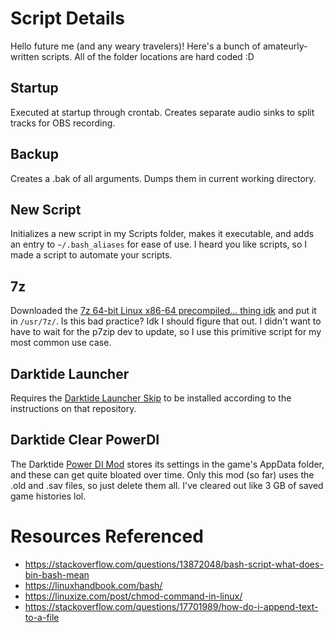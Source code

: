 # Script Details
Hello future me (and any weary travelers)! Here's a bunch of amateurly-written scripts. All of the folder locations are hard coded :D
## Startup
Executed at startup through crontab. Creates separate audio sinks to split tracks for OBS recording.

## Backup
Creates a .bak of all arguments. Dumps them in current working directory.

## New Script
Initializes a new script in my Scripts folder, makes it executable, and adds an entry to `~/.bash_aliases` for ease of use. I heard you like scripts, so I made a script to automate your scripts.

## 7z
Downloaded the [7z 64-bit Linux x86-64 precompiled... thing idk](https://www.7-zip.org/download.html) and put it in `/usr/7z/`. Is this bad practice? Idk I should figure that out. I didn't want to have to wait for the p7zip dev to update, so I use this primitive script for my most common use case.

## Darktide Launcher
Requires the [Darktide Launcher Skip](https://github.com/ronvoluted/darktide-launcher-skip) to be installed according to the instructions on that repository. 

## Darktide Clear PowerDI
The Darktide [Power DI Mod](https://www.nexusmods.com/warhammer40kdarktide/mods/281) stores its settings in the game's AppData folder, and these can get quite bloated over time. Only this mod (so far) uses the .old and .sav files, so just delete them all. I've cleared out like 3 GB of saved game histories lol.

# Resources Referenced
- https://stackoverflow.com/questions/13872048/bash-script-what-does-bin-bash-mean
- https://linuxhandbook.com/bash/
- https://linuxize.com/post/chmod-command-in-linux/
- https://stackoverflow.com/questions/17701989/how-do-i-append-text-to-a-file

